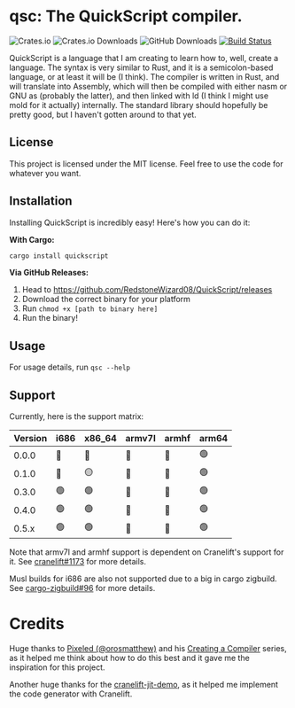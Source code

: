 # qsc: The QuickScript compiler.

![Crates.io](https://img.shields.io/crates/v/quickscript?style=flat-square)
![Crates.io Downloads](https://img.shields.io/crates/d/quickscript?style=flat-square&label=downloads%20(crates.io))
![GitHub Downloads](https://img.shields.io/github/downloads/RedstoneWizard08/QuickScript/total?style=flat-square&label=downloads%20(GitHub)&color=red)
[![Build Status](https://img.shields.io/github/actions/workflow/status/RedstoneWizard08/QuickScript/build.yml?style=flat-square)](https://nightly.link/RedstoneWizard08/QuickScript/workflows/build/main/binaries)

QuickScript is a language that I am creating to learn how to, well, create a language.
The syntax is very similar to Rust, and it is a semicolon-based language, or at least it will be (I think). The compiler is written in Rust, and will translate into Assembly, which will then be compiled with either nasm or GNU as (probably the latter), and then linked with ld (I think I might use mold for it actually) internally. The standard library should hopefully be pretty good, but I haven't gotten around to that yet.

## License

This project is licensed under the MIT license. Feel free to use the code for whatever you want.

## Installation

Installing QuickScript is incredibly easy!
Here's how you can do it:

**With Cargo:**

```sh
cargo install quickscript
```

**Via GitHub Releases:**

1. Head to https://github.com/RedstoneWizard08/QuickScript/releases
2. Download the correct binary for your platform
3. Run `chmod +x [path to binary here]`
4. Run the binary!

## Usage

For usage details, run `qsc --help`

## Support

Currently, here is the support matrix:

| Version | i686 | x86_64 | armv7l | armhf | arm64 |
| ------- | ---- | ------ | ------ | ----- | ----- |
|  0.0.0  | 🔴 | 🔴 | 🔴 | 🔴 | 🟢 |
|  0.1.0  | 🔴 | 🟡 | 🔴 | 🔴 | 🟢 |
|  0.3.0  | 🟢 | 🟢 | 🔴 | 🔴 | 🟢 |
|  0.4.0  | 🟢 | 🟢 | 🔴 | 🔴 | 🟢 |
|  0.5.x  | 🟢 | 🟢 | 🔴 | 🔴 | 🟢 |

Note that armv7l and armhf support is dependent on Cranelift's support for it.
See [cranelift#1173](https://github.com/bytecodealliance/wasmtime/issues/1173)
for more details.

Musl builds for i686 are also not supported due to a big in cargo zigbuild.
See [cargo-zigbuild#96](https://github.com/rust-cross/cargo-zigbuild/issues/96)
for more details.

# Credits

Huge thanks to [Pixeled (@orosmatthew)](https://github.com/orosmatthew) and his
[Creating a Compiler](https://www.youtube.com/playlist?list=PLUDlas_Zy_qC7c5tCgTMYq2idyyT241qs)
series, as it helped me think about how to do this best and it gave me the
inspiration for this project.

Another huge thanks for the [cranelift-jit-demo](https://github.com/bytecodealliance/cranelift-jit-demo),
as it helped me implement the code generator with Cranelift.
